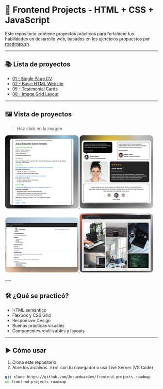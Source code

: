 # 🚀 Frontend Projects - HTML + CSS + JavaScript

Este repositorio contiene proyectos prácticos para fortalecer tus habilidades en desarrollo web, basados en los ejercicios propuestos por [roadmap.sh](https://roadmap.sh/frontend).

---

## 📚 Lista de proyectos

- [01 - Single Page CV](https://roadmap.sh/projects/single-page-cv)
- [02 - Basic HTML Website](https://roadmap.sh/projects/basic-html-website)
- [05 - Testimonial Cards](https://roadmap.sh/projects/testimonial-cards)
- [08 - Image Grid Layout](https://roadmap.sh/projects/image-grid-layout)

---

## 🖼️ Vista de proyectos
> Haz click en la imagen
<p align="left">
  <a href='./01-single-page-CV/'>
    <img width="48%" src="./assets/images/01-single-page-cv.png" alt="single page cv" style="border-radius: 10px;" />
  </a>
  <a href='./05-testimonial-cards/'>
    <img width="48%" src="./assets/images/05-testimonials-cards.png" alt="testimonial cards" style="border-radius: 10px;"/>
  </a>
</p>

<p align="left">
  <a href='./02-basic-html-website/'>
    <img width="48%" src="./assets/images/02-basic-html-website.png" alt="Basic HTML website" style="border-radius: 10px;"/>
  </a>
  <a href='./08-image-grid-layout/'>
    <img width="48%" src="./assets/images/08-image-grid-layout.png" alt="image grid layout" style="border-radius: 10px;" />
  </a>
</p>
---

## 🛠️ ¿Qué se practicó?

- HTML semántico
- Flexbox y CSS Grid
- Responsive Design
- Buenas prácticas visuales
- Componentes reutilizables y layouts

---

## ▶️ Cómo usar

1. Clona este repositorio
2. Abre los archivos `.html` con tu navegador o usa Live Server (VS Code)

```bash
git clone https://github.com/Josueduardev/frontend-projects-roadmap
cd frontend-projects-roadmap

